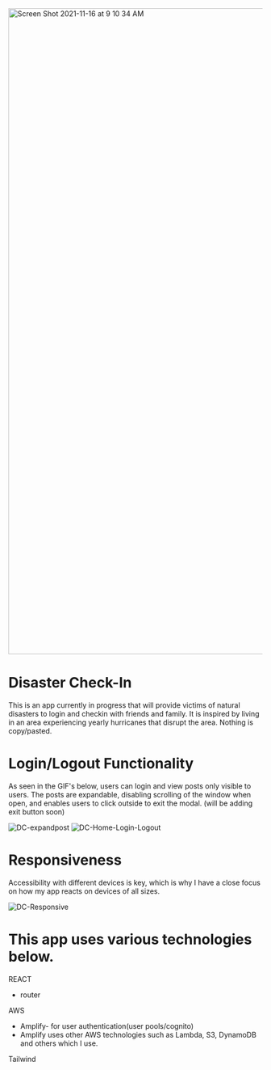 <img width="1278" alt="Screen Shot 2021-11-16 at 9 10 34 AM" src="https://user-images.githubusercontent.com/26662557/142017829-553277c2-7e06-4ce5-a4dd-1beb3f9efd07.png">

# Disaster Check-In
This is an app currently in progress that will provide victims of natural disasters to login and checkin with friends and family.
It is inspired by living in an area experiencing yearly hurricanes that disrupt the area.
Nothing is copy/pasted.

# Login/Logout Functionality
As seen in the GIF's below, users can login and view posts only visible to users. 
The posts are expandable, disabling scrolling of the window when open, and enables users to click outside to exit the modal. (will be adding exit button soon)

![DC-expandpost](https://user-images.githubusercontent.com/26662557/142017911-ccb64e37-41ce-4552-a020-ce3d92f82dbf.gif)
![DC-Home-Login-Logout](https://user-images.githubusercontent.com/26662557/142017914-aa3a6add-46eb-4ac9-b765-5f4c783ae31c.gif)




# Responsiveness
Accessibility with different devices is key, which is why I have a close focus on how my app reacts on devices of all sizes.

![DC-Responsive](https://user-images.githubusercontent.com/26662557/142017944-58152d03-097f-40d0-9fc1-57b4dee8c393.gif)




# This app uses various technologies below.

REACT
* router

AWS
* Amplify- for user authentication(user pools/cognito)
* Amplify uses other AWS technologies such as Lambda, S3, DynamoDB and others which I use.

Tailwind
